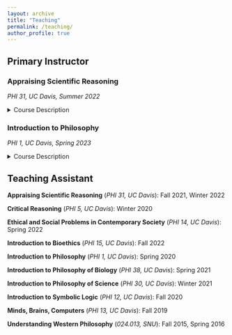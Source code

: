 ```yaml
---
layout: archive
title: "Teaching"
permalink: /teaching/
author_profile: true
---
```


## Primary Instructor

### Appraising Scientific Reasoning

_PHI 31, UC Davis, Summer 2022_

<details>
<summary>Course Description</summary>
  
<blockquote>
Science is in every corner of our daily lives, but how do we approach it? Modern science is so vast that even scientists can master only a fraction of the body of scientific knowledge. We can study scientific knowledge, but at the same time, we can also ask how science  works, or more specifically, how scientists reason. This course will provide an introduction to reasoning in science, which some refer to as ‘the scientific method.’ The specific questions we will ask include the following: What makes science so significant? What types of reasoning are valid? How does society impact science? To this end, we will delve deep into key concepts in scientific reasoning such as ‘experimentation’, ‘big data’, ‘deduction’, ‘fallacy’, ‘variable’, ‘causation’, ‘scientific theory’, etc. The learning objectives include developing basic scientific literacy and your abilities to: understand how reasoning in modern science works; critically approach new scientific works as a non-specialist; understand the historical, philosophical, and social background of scientific reasoning; express your ideas through critical writing that engages with science and its methodology.
  
 </blockquote>
  
</details>

### Introduction to Philosophy

_PHI 1, UC Davis, Spring 2023_

<details>
<summary>Course Description</summary>
  
<blockquote>
This course offers a thematic introduction to philosophy; we will go through various fundamental philosophical topics, such as knowledge, mind, self, reality, race, morality, and the meaning of life. The objective of this course is not to _tell_ you the definitive answers to philosophical questions. Instead, we aim to equip you with the necessary _tools_ to navigate through philosophical questions independently. The learning objectives of this course thus include developing abilities to: understand basic philosophical concepts and apply them in concrete situations; analyze the basic arguments in some main areas of philosophy and critically assess them; reflect on your philosophical views and present your own philosophical argument; express your ideas through critical writing that engages with philosophical materials.
  
 </blockquote>
  
</details>

## Teaching Assistant 

**Appraising Scientific Reasoning** (_PHI 31, UC Davis_): Fall 2021, Winter 2022

**Critical Reasoning** (_PHI 5, UC Davis_): Winter 2020

**Ethical and Social Problems in Contemporary Society** (_PHI 14, UC Davis_): Spring 2022

**Introduction to Bioethics** (_PHI 15, UC Davis_): Fall 2022

**Introduction to Philosophy** (_PHI 1, UC Davis_): Spring 2020

**Introduction to Philosophy of Biology** (_PHI 38, UC Davis_): Spring 2021

**Introduction to Philosophy of Science** (_PHI 30, UC Davis_): Winter 2021

**Introduction to Symbolic Logic** (_PHI 12, UC Davis_): Fall 2020

**Minds, Brains, Computers** (_PHI 13, UC Davis_): Fall 2019

**Understanding Western Philosophy** (_024.013, SNU_): Fall 2015, Spring 2016








<!--
{% include base_path %}

{% for post in site.teaching reversed %}
  {% include archive-single.html %}
{% endfor %}
-->
